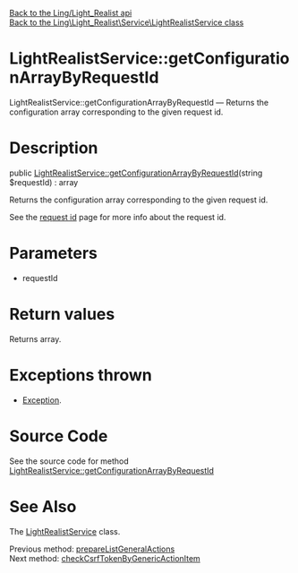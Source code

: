 [Back to the Ling/Light_Realist api](https://github.com/lingtalfi/Light_Realist/blob/master/doc/api/Ling/Light_Realist.md)<br>
[Back to the Ling\Light_Realist\Service\LightRealistService class](https://github.com/lingtalfi/Light_Realist/blob/master/doc/api/Ling/Light_Realist/Service/LightRealistService.md)


LightRealistService::getConfigurationArrayByRequestId
================



LightRealistService::getConfigurationArrayByRequestId — Returns the configuration array corresponding to the given request id.




Description
================


public [LightRealistService::getConfigurationArrayByRequestId](https://github.com/lingtalfi/Light_Realist/blob/master/doc/api/Ling/Light_Realist/Service/LightRealistService/getConfigurationArrayByRequestId.md)(string $requestId) : array




Returns the configuration array corresponding to the given request id.

See the [request id](https://github.com/lingtalfi/Light_Realist/blob/master/doc/pages/request-id.md) page for more info about the request id.




Parameters
================


- requestId

    


Return values
================

Returns array.


Exceptions thrown
================

- [Exception](http://php.net/manual/en/class.exception.php).&nbsp;







Source Code
===========
See the source code for method [LightRealistService::getConfigurationArrayByRequestId](https://github.com/lingtalfi/Light_Realist/blob/master/Service/LightRealistService.php#L660-L738)


See Also
================

The [LightRealistService](https://github.com/lingtalfi/Light_Realist/blob/master/doc/api/Ling/Light_Realist/Service/LightRealistService.md) class.

Previous method: [prepareListGeneralActions](https://github.com/lingtalfi/Light_Realist/blob/master/doc/api/Ling/Light_Realist/Service/LightRealistService/prepareListGeneralActions.md)<br>Next method: [checkCsrfTokenByGenericActionItem](https://github.com/lingtalfi/Light_Realist/blob/master/doc/api/Ling/Light_Realist/Service/LightRealistService/checkCsrfTokenByGenericActionItem.md)<br>

